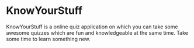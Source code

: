 # KnowYourStuff 
KnowYourStuff is a online quiz application on which you can take some awesome quizzes which are fun and knowledgeable at the same time. Take some time to learn something new.
